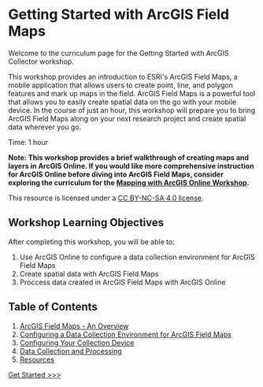 # Getting Started with ArcGIS Field Maps

Welcome to the curriculum page for the Getting Started with ArcGIS Collector workshop.

This workshop provides an introduction to ESRI's ArcGIS Field Maps, a mobile application that allows users to create point, line, and polygon features and mark up maps in the field. ArcGIS Field Maps is a powerful tool that allows you to easily create spatial data on the go with your mobile device. In the course of just an hour, this workshop will prepare you to bring ArcGIS Field Maps along on your next research project and create spatial data wherever you go.

Time: 1 hour

**Note: This workshop provides a brief walkthrough of creating maps and layers in ArcGIS Online. If you would like more comprehensive instruction for ArcGIS Online before diving into ArcGIS Field Maps, consider exploring the curriculum for the [Mapping with ArcGIS Online Workshop](https://github.com/jacobmswisher/ArcGIS-Online).**

This resource is licensed under a [CC BY-NC-SA 4.0 license](https://creativecommons.org/licenses/by-nc-sa/4.0/).

## Workshop Learning Objectives

After completing this workshop, you will be able to:

1. Use ArcGIS Online to configure a data collection environment for ArcGIS Field Maps
2. Create spatial data with ArcGIS Field Maps
3. Proccess data created in ArcGIS Field Maps with ArcGIS Online

## Table of Contents

1. [ArcGIS Field Maps - An Overview](https://github.com/jacobmswisher/ArcGIS-Field-Maps/blob/main/Sections/Part%201%20-%20ArcGIS%20Field%20Maps%20-%20An%20Overview.md)
2. [Configuring a Data Collection Environment for ArcGIS Field Maps](https://github.com/jacobmswisher/ArcGIS-Field-Maps/blob/main/Sections/Part%202%20-%20Configuring%20a%20Data%20Collection%20Environment%20for%20ArcGIS%20Field%20Maps.md)
3. [Configuring Your Collection Device](https://github.com/jacobmswisher/ArcGIS-Field-Maps/blob/main/Sections/Part%203%20-%20Configuring%20Your%20Collection%20Device.md)
4. [Data Collection and Processing](https://github.com/jacobmswisher/ArcGIS-Field-Maps/blob/main/Sections/Part%204%20-%20Data%20Collection%20and%20Processing.md)
5. [Resources](https://github.com/jacobmswisher/ArcGIS-Field-Maps/blob/main/Sections/Part%205%20-%20Resources.md)

[Get Started >>>](https://github.com/jacobmswisher/ArcGIS-Field-Maps/blob/main/Sections/Part%201%20-%20ArcGIS%20Field%20Maps%20-%20An%20Overview.md)  